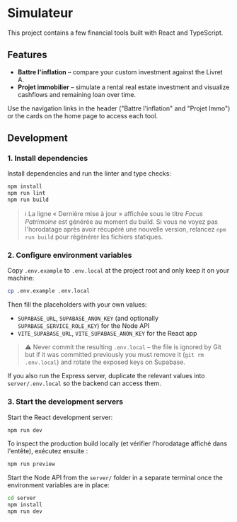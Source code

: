 # Simulateur

This project contains a few financial tools built with React and TypeScript.

## Features

- **Battre l'inflation** – compare your custom investment against the Livret A.
- **Projet immobilier** – simulate a rental real estate investment and visualize cashflows and remaining loan over time.

Use the navigation links in the header ("Battre l'inflation" and "Projet Immo") or the cards on the home page to access each tool.

## Development

### 1. Install dependencies

Install dependencies and run the linter and type checks:

```bash
npm install
npm run lint
npm run build
```

> ℹ️ La ligne « Dernière mise à jour » affichée sous le titre *Focus Patrimoine* est générée au moment du build. Si vous ne voyez pas l'horodatage après avoir récupéré une nouvelle version, relancez `npm run build` pour régénérer les fichiers statiques.

### 2. Configure environment variables

Copy `.env.example` to `.env.local` at the project root and only keep it on your machine:

```bash
cp .env.example .env.local
```

Then fill the placeholders with your own values:

- `SUPABASE_URL`, `SUPABASE_ANON_KEY` (and optionally `SUPABASE_SERVICE_ROLE_KEY`) for the Node API
- `VITE_SUPABASE_URL`, `VITE_SUPABASE_ANON_KEY` for the React app

> ⚠️ Never commit the resulting `.env.local` – the file is ignored by Git but if it was committed previously you must remove it (`git rm .env.local`) and rotate the exposed keys on Supabase.

If you also run the Express server, duplicate the relevant values into `server/.env.local` so the backend can access them.

### 3. Start the development servers

Start the React development server:

```bash
npm run dev
```

To inspect the production build locally (et vérifier l'horodatage affiché dans l'entête), exécutez ensuite :

```bash
npm run preview
```

Start the Node API from the `server/` folder in a separate terminal once the environment variables are in place:

```bash
cd server
npm install
npm run dev
```

